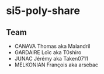 # si5-poly-share
## Team
- CANAVA Thomas aka Malandril
- GARDAIRE Loïc aka T0shiro
- JUNAC Jérémy aka Taken0711
- MELKONIAN François aka arsebac

